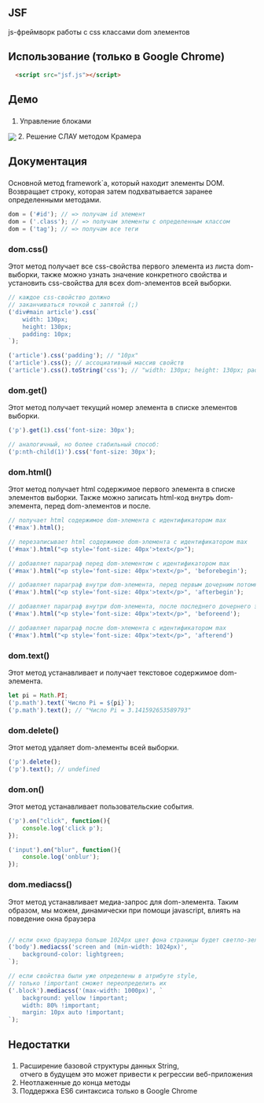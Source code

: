 ## JSF

js-фреймворк работы с css классами dom элементов

## Использование (только в Google Chrome)

```html
  <script src="jsf.js"></script>
```

## Демо

### 

1. Управление блоками <br>
<img src="https://habrastorage.org/files/251/f37/013/251f37013e0649a588db1e4432f59746.gif" align="center"/>
2. Решение СЛАУ методом Крамера  <br>

## Документация

### 

Основной метод framework`a, который находит элементы DOM.
Возвращает строку, которая затем подхватывается заранее определенными методами.

```js
dom = ('#id'); // => получам id элемент 
dom = ('.class'); // => получам элементы c определенным классом
dom = ('tag'); // => получам все теги
```
### dom.css()

Этот метод получает все css-свойства
первого элемента из листа dom-выборки,
также можно узнать значение конкретного свойства и 
установить css-свойства для всех dom-элементов всей выборки.

```js
// каждое css-свойство должно
// заканчиваться точкой с запятой (;)
('div#main article').css(`
	width: 130px;
	height: 130px;
	padding: 10px;
`); 

('article').css('padding'); // "10px"
('article').css(); // ассоциативный массив свойств
('article').css().toString('css'); // "width: 130px; height: 130px; padding: 10px"
```

### dom.get()

Этот метод получает текущий номер элемента в списке элементов выборки.

```js
('p').get(1).css('font-size: 30px'); 

// аналогичный, но более стабильный способ:
('p:nth-child(1)').css('font-size: 30px'); 
```

### dom.html()

Этот метод получает html содержимое первого элемента в списке элементов выборки.
Также можно записать html-код внутрь dom-элемента, перед dom-элементов и после. 

```js
// получает html содержимое dom-элемента с идентификатором max
('#max').html();

// перезаписывает html содержимое dom-элемента с идентификатором max
('#max').html("<p style='font-size: 40px'>text</p>");

// добавляет параграф перед dom-элементом с идентификатором max
('#max').html("<p style='font-size: 40px'>text</p>", 'beforebegin');

// добавляет параграф внутри dom-элемента, перед первым дочерним потомком
('#max').html("<p style='font-size: 40px'>text</p>", 'afterbegin');

// добавляет параграф внутри dom-элемента, после последнего дочернего элемента
('#max').html("<p style='font-size: 40px'>text</p>", 'beforeend'); 

// добавляет параграф после dom-элемента с идентификатором max
('#max').html("<p style='font-size: 40px'>text</p>", 'afterend') 
```

### dom.text()

Этот метод устанавливает и получает текстовое содержимое dom-элемента.

```js
let pi = Math.PI;
('p.math').text(`Число Pi = ${pi}`);
('p.math').text(); // "Число Pi = 3.141592653589793"
```

### dom.delete()

Этот метод удаляет dom-элементы всей выборки.

```js
('p').delete();
('p').text(); // undefined
```

### dom.on()

Этот метод устанавливает пользовательские события.

```js
('p').on("click", function(){
	console.log('click p');
});

('input').on("blur", function(){
	console.log('onblur');
});
```

### dom.mediacss()

Этот метод устанавливает медиа-запрос для dom-элемента.
Таким образом, мы можем, динамически при помощи javascript, влиять 
на поведение окна браузера

```js

// если окно браузера больше 1024px цвет фона страницы будет светло-зеленым
('body').mediacss('screen and (min-width: 1024px)', `
	background-color: lightgreen;
`);

// если свойства были уже определены в атрибуте style,
// только !important cможет переопределить их
('.block').mediacss('(max-width: 1000px)', `
	background: yellow !important;
	width: 80% !important;
	margin: 10px auto !important;
`);
```

## Недостатки

### 

1. Расширение базовой структуры данных String, <br>
отчего в будущем это может привести к регрессии веб-приложения
2. Неотлаженные до конца методы
3. Поддержка ES6 синтаксиса только в Google Chrome